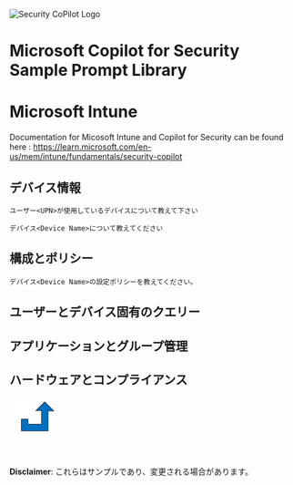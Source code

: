 
![Security CoPilot Logo](https://github.com/ninjyanaka/Copilot-For-Security/blob/main/Promptbook%20samples/ic_fluent_copilot_64_64%402x.png)
# Microsoft Copilot for Security Sample Prompt Library

# Microsoft Intune

<a name="Intune"></a>
Documentation for  Micosoft Intune and Copilot for Security  can be found here : https://learn.microsoft.com/en-us/mem/intune/fundamentals/security-copilot

## デバイス情報
 ```
ユーザー<UPN>が使用しているデバイスについて教えて下さい
 ```

 ```
デバイス<Device Name>について教えてください

 ```

## 構成とポリシー
 ```
デバイス<Device Name>の設定ポリシーを教えてください。
 ```


## ユーザーとデバイス固有のクエリー


## アプリケーションとグループ管理


## ハードウェアとコンプライアンス



&nbsp;
[![alt text](../../Images/backtotop.svg)](#intune-management)

&nbsp;

**Disclaimer**: これらはサンプルであり、変更される場合があります。
